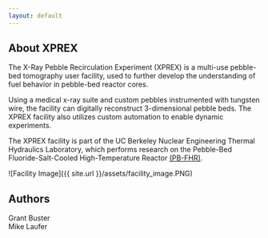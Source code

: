 ```yaml
---
layout: default
---
```


## About XPREX

The X-Ray Pebble Recirculation Experiment (XPREX) is a multi-use pebble-bed tomography user facility, used to further develop the understanding of fuel behavior in pebble-bed reactor cores.

Using a medical x-ray suite and custom pebbles instrumented with tungsten wire, the facility can digitally reconstruct 3-dimensional pebble beds. The XPREX facility also utilizes custom automation to enable dynamic experiments. 

The XPREX facility is part of the UC Berkeley Nuclear Engineering 
Thermal Hydraulics Laboratory, which performs research on the Pebble-Bed Fluoride-Salt-Cooled High-Temperature Reactor [(PB-FHR)](http://fhr.nuc.berkeley.edu/).

![Facility Image]({{ site.url }}/assets/facility_image.PNG)

## Authors
Grant Buster  <br />
Mike Laufer
